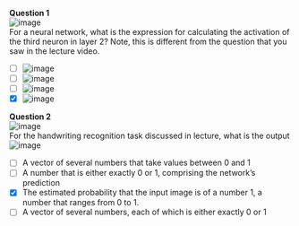 **Question 1**<br>
![image](https://github.com/user-attachments/assets/c30e1870-b13f-4ca1-856a-59e20ba1a1aa)<br>
For a neural network, what is the expression for calculating the activation of the third neuron in layer 2? Note, this is different from the question that you saw in the lecture video.<br>
- [ ] ![image](https://github.com/user-attachments/assets/b6603565-a425-4acb-90c9-ade8203d84b6)
- [ ] ![image](https://github.com/user-attachments/assets/a5d65e46-dd4e-474e-973e-8c48cde74943)
- [ ] ![image](https://github.com/user-attachments/assets/596f15f2-0c9b-4a95-8120-bc05d6fee6ba)
- [x] ![image](https://github.com/user-attachments/assets/6eba1961-ba22-448c-9feb-d1d20129c15d)

**Question 2**<br>
![image](https://github.com/user-attachments/assets/303cd4f3-e986-4856-815a-513b9384fb9e)<br>
For the handwriting recognition task discussed in lecture, what is the output ![image](https://github.com/user-attachments/assets/884501e5-f4eb-401b-b796-683310ee24ec)<br>
- [ ] A vector of several numbers that take values between 0 and 1 
- [ ] A number that is either exactly 0 or 1, comprising the network’s prediction 
- [x] The estimated probability that the input image is of a number 1, a number that ranges from 0 to 1.
- [ ] A vector of several numbers, each of which is either exactly 0 or 1 
